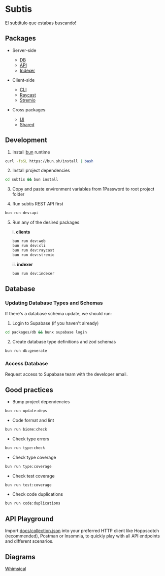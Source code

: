 # Subtis

El subtítulo que estabas buscando!

## Packages

- Server-side

  - [DB](/packages/db/)
  - [API](/packages/api/)
  - [Indexer](/packages/indexer/)

- Client-side

  - [CLI](/packages/cli/)
  - [Raycast](/packages/raycast/)
  - [Stremio](/packages/stremio/)

- Cross packages
  - [UI](/packages/ui/)
  - [Shared](/packages/shared/)

## Development

1. Install [bun](https://bun.sh/) runtime

```bash
curl -fsSL https://bun.sh/install | bash
```

2. Install project dependencies

```bash
cd subtis && bun install
```

3. Copy and paste environment variables from 1Password to root project folder

4. Run subtis REST API first

```bash
bun run dev:api
```

5. Run any of the desired packages

    i. **clients**
      ```bash
      bun run dev:web
      bun run dev:cli
      bun run dev:raycast
      bun run dev:stremio
      ```

    ii. **indexer**
      ```bash
      bun run dev:indexer
      ```


## Database

### Updating Database Types and Schemas

If there's a database schema update, we should run:

1. Login to Supabase (if you haven't already)

```bash
cd packages/db && bunx supabase login
```

2. Create database type definitions and zod schemas

```bash
bun run db:generate
```

### Access Database

Request access to Supabase team with the developer email.

## Good practices

- Bump project dependencies

```bash
bun run update:deps
```

- Code format and lint

```bash
bun run biome:check
```

- Check type errors

```bash
bun run type:check
```

- Check type coverage

```bash
bun run type:coverage
```

- Check test coverage

```bash
bun run test:coverage
```

- Check code duplications

```bash
bun run code:duplications
```

## API Playground

Import [docs/collection.json](/docs/collection.json) into your preferred HTTP client like Hoppscotch (recommended), Postman or Insomnia, to quickly play with all API endpoints and different scenarios.

## Diagrams

[Whimsical](https://whimsical.com/Subtis-9VTuUJTU3KcGLHGbk19ioA)

